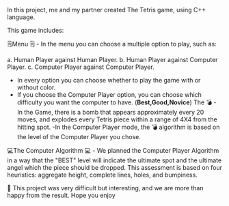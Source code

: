 In this project, me and my partner created The Tetris game, using C++ language.

This game includes:

🗒️Menu 🗒️ - In the menu you can choose a multiple option to play, such as:

 a. Human Player against Human Player.
 b. Human Player against Computer Player.
 c. Computer Player against Computer Player.
 - In every option you can choose whether to play the game with or without color.
 - If you choose the Computer Player option, you can choose which difficulty you want the computer to have. (**Best,Good,Novice**)
The 💣 - In the Game, there is a bomb that appears approximately every 20 moves, and explodes every Tetris piece within a range of 4X4 from the hitting spot. -In the Computer Player mode, the 💣 algorithm is based on the level of the Computer Player you chose.

💻The Computer Algorithm 💻 - We planned the Computer Player Algorithm in a way that the "BEST" level will indicate the ultimate spot and the ultimate angel which the piece should be dropped. This assessment is based on four heuristics: aggregate height, complete lines, holes, and bumpiness.

💪 This project was very difficult but interesting, and we are more than happy from the result. Hope you enjoy 
